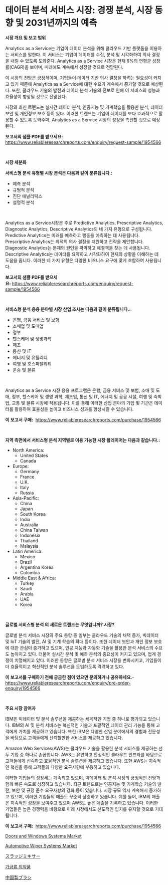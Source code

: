 <p><h1>데이터 분석 서비스 시장: 경쟁 분석, 시장 동향 및 2031년까지의 예측</h1></p><p><strong>시장 개요 및 보고 범위</strong></p>
<p><p>Analytics as a Service는 기업이 데이터 분석을 위해 클라우드 기반 플랫폼을 이용하는 서비스를 말한다. 이 서비스는 기업이 데이터를 수집, 분석 및 시각화하여 의사 결정을 내릴 수 있도록 도와준다. Analytics as a Service 시장은 현재 6%의 연평균 성장률(CAGR)을 보이며, 미래에도 계속해서 성장할 것으로 전망된다.</p><p>이 시장의 전망은 긍정적이며, 기업들이 데이터 기반 의사 결정을 하려는 필요성이 커지고 있기 때문에 Analytics as a Service에 대한 수요가 계속해서 증가할 것으로 예상된다. 또한, 클라우드 기술의 발전과 데이터 분석 기술의 진보로 인해 이 서비스의 성능과 효율성이 향상될 것으로 전망된다.</p><p>시장의 최신 트렌드는 실시간 데이터 분석, 인공지능 및 기계학습을 활용한 분석, 데이터 보안 및 개인정보 보호 등이 있다. 이러한 트렌드는 기업이 데이터를 보다 효과적으로 활용할 수 있도록 도와주며, Analytics as a Service 시장의 성장을 촉진할 것으로 예상된다.</p></p>
<p><strong>보고서의 샘플 PDF를 받으세요:</strong> <a href="https://www.reliableresearchreports.com/enquiry/request-sample/1954566">https://www.reliableresearchreports.com/enquiry/request-sample/1954566</a></p>
<p>&nbsp;</p>
<p><strong>시장 세분화</strong></p>
<p><strong>서비스형 분석 유형별 시장 분석은 다음과 같이 분류됩니다.:</strong></p>
<p><ul><li>예측 분석</li><li>규범적 분석</li><li>진단 애널리틱스</li><li>설명적 분석</li></ul></p>
<p>&nbsp;</p>
<p><p>Analytics as a Service시장은 주로 Predictive Analytics, Prescriptive Analytics, Diagnostic Analytics, Descriptive Analytics의 네 가지 유형으로 구성됩니다. Predictive Analytics는 미래를 예측하고 행동을 예측하는 데 사용됩니다. Prescriptive Analytics는 최적의 의사 결정을 지원하고 전략을 제안합니다. Diagnostic Analytics는 문제의 원인을 파악하고 해결책을 찾는 데 사용됩니다. Descriptive Analytics는 데이터를 요약하고 시각화하여 현재의 상황을 이해하는 데 도움을 줍니다. 이러한 네 가지 유형은 다양한 비즈니스 요구에 맞게 조합하여 사용됩니다.</p></p>
<p><strong>보고서의 샘플 PDF를 받으세요:</strong>&nbsp;<a href="https://www.reliableresearchreports.com/enquiry/request-sample/1954566">https://www.reliableresearchreports.com/enquiry/request-sample/1954566</a></p>
<p>&nbsp;</p>
<p><strong> 서비스형 분석 응용 분야별 시장 산업 조사는 다음과 같이 분류됩니다.:</strong></p>
<p><ul><li>은행, 금융 서비스 및 보험</li><li>소매업 및 도매업</li><li>정부</li><li>헬스케어 및 생명과학</li><li>제조</li><li>통신 및 IT</li><li>에너지 및 유틸리티</li><li>여행 및 호스피탈리티</li><li>운송 및 물류</li></ul></p>
<p>&nbsp;</p>
<p><p>Analytics as a Service 시장 응용 프로그램은 은행, 금융 서비스 및 보험, 소매 및 도매, 정부, 헬스케어 및 생명 과학, 제조업, 통신 및 IT, 에너지 및 공공 시설, 여행 및 숙박업, 교통 및 물류 시장에 적용됩니다. 이를 통해 이러한 산업 분야의 기업 및 기관은 데이터를 활용하여 효율성을 높이고 비즈니스 성과를 향상시킬 수 있습니다.</p></p>
<p><strong>이 보고서 구매:</strong>&nbsp; <a href="https://www.reliableresearchreports.com/purchase/1954566">https://www.reliableresearchreports.com/purchase/1954566</a></p>
<p>&nbsp;</p>
<p><strong>지역 측면에서 서비스형 분석 지역별로 이용 가능한 시장 플레이어는 다음과 같습니다.:</strong></p>
<p><ul>
    <li>
        North America:
        <ul>
            <li>United States</li>
            <li>Canada</li>
        </ul>
    </li>
    <li>
        Europe:
        <ul>
            <li>Germany</li>
            <li>France</li>
            <li>U.K.</li>
            <li>Italy</li>
            <li>Russia</li>
        </ul>
    </li>
    <li>
        Asia-Pacific:
        <ul>
            <li>China</li>
            <li>Japan</li>
            <li>South Korea</li>
            <li>India</li>
            <li>Australia</li>
            <li>China Taiwan</li>
            <li>Indonesia</li>
            <li>Thailand</li>
            <li>Malaysia</li>
        </ul>
    </li>
    <li>
        Latin America:
        <ul>
            <li>Mexico</li>
            <li>Brazil</li>
            <li>Argentina Korea</li>
            <li>Colombia</li>
        </ul>
    </li>
    <li>
        Middle East & Africa:
        <ul>
            <li>Turkey</li>
            <li>Saudi</li>
            <li>Arabia</li>
            <li>UAE</li>
            <li>Korea</li>
        </ul>
    </li>
    </ul></p>
<p>&nbsp;</p>
<p><strong>글로벌 서비스형 분석 의 새로운 트렌드는 무엇입니까? 시장?</strong></p>
<p><p>글로벌 분석 서비스 시장의 주요 동향 중 일부는 클라우드 기술의 채택 증가, 빅데이터 및 IoT 기술의 발전, AI 및 기계 학습의 확대 등이다. 또한 데이터 보안과 개인 정보 보호에 대한 관심이 증가하고 있으며, 인공 지능과 자동화 기술을 활용한 분석 서비스의 수요도 높아지고 있다. 더불어 실시간 분석 및 예측 분석의 중요성이 커지고 있으며, 업계 경쟁이 치열해지고 있다. 이러한 동향은 글로벌 분석 서비스 시장을 변화시키고, 기업들이 더 효율적이고 혁신적인 분석 솔루션을 도입하도록 격려하고 있다.</p></p>
<p><strong>이 보고서를 구매하기 전에 궁금한 점이 있으면 문의하거나 공유하세요.</strong>- <a href="https://www.reliableresearchreports.com/enquiry/pre-order-enquiry/1954566">https://www.reliableresearchreports.com/enquiry/pre-order-enquiry/1954566</a></p>
<p>&nbsp;</p>
<p><strong>주요 시장 참여자</strong></p>
<p><p>IBM은 빅데이터 및 분석 솔루션을 제공하는 세계적인 기업 중 하나로 평가되고 있습니다. IBM의 AI 및 분석 서비스는 혁신적인 기술과 포괄적인 데이터 관리 기능을 통해 고객에게 가치를 제공하고 있습니다. 또한 IBM은 다양한 산업 분야에서의 경험과 전문성을 바탕으로 고객들에게 신뢰할만한 서비스를 제공하고 있습니다.</p><p>Amazon Web Services(AWS)는 클라우드 기술을 활용한 분석 서비스를 제공하는 선두 기업 중 하나로 손꼽힙니다. AWS는 유연하고 안정적인 클라우드 인프라를 바탕으로 고객들에게 신속하고 효율적인 분석 솔루션을 제공하고 있습니다. 또한 AWS는 지속적인 혁신을 통해 고객들의 다양한 요구사항에 부응하고 있습니다.</p><p>이러한 기업들의 성장세는 계속되고 있으며, 빅데이터 및 분석 시장의 긍정적인 전망과 함께 빠른 속도로 성장하고 있습니다. 최근 트렌드로는 인공지능 및 기계학습 기술의 발전, 보안 및 규정 준수 요구사항의 강화 등이 있습니다. 시장 규모 역시 계속해서 증가하고 있으며, 이러한 기업들의 매출도 꾸준히 상승하고 있습니다. 예를 들어, IBM의 매출은 지속적인 성장을 보여주고 있으며 AWS도 높은 매출을 기록하고 있습니다. 이러한 기업들은 높은 경쟁력을 바탕으로 미래 시장에서도 선도적인 입지를 유지할 것으로 기대됩니다.</p></p>
<p><strong>이 보고서 구매:</strong>&nbsp;&nbsp;<a href="https://www.reliableresearchreports.com/purchase/1954566">https://www.reliableresearchreports.com/purchase/1954566</a></p>
<p><p><a href="https://github.com/rahu1506/Market-Research-Report-List-3/blob/main/doors-and-windows-systems-market.md">Doors and Windows Systems Market</a></p><p><a href="https://issuu.com/reportprime-2/docs/automotive-wiper-systems-market-size-2030.pptx">Automotive Wiper Systems Market</a></p><p><a href="https://github.com/cbigkbh02719/Market-Research-Report-List-1/blob/main/67408069555.md">スラッジミキサー</a></p><p><a href="https://github.com/vsr06p4p49/Market-Research-Report-List-1/blob/main/71357458820.md">가금류 의약품</a></p><p><a href="https://github.com/ReganWisoky2023/Market-Research-Report-List-1/blob/main/33006689556.md">中国製ブラシ</a></p></p>
